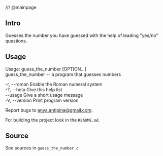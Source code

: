 /// @mainpage

## Intro

Guesses the number you have guessed with the help of leading "yes/no" questions.

## Usage
   
Usage: guess_the_number [OPTION...]   
guess_the_number -- a program that guesses numbers   
   
  -r, --roman                Enable the Roman numeral system   
  -?, --help                 Give this help list   
      --usage                Give a short usage message   
  -V, --version              Print program version   
   
Report bugs to <anya.antipina@gmail.com>.   

For building the project look in the `README.md`.

## Source

See sources in `guess_the_number.c`